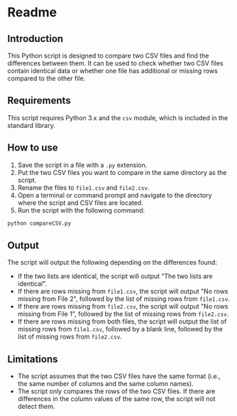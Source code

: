 # Readme

## Introduction

This Python script is designed to compare two CSV files and find the differences between them. It can be used to check whether two CSV files contain identical data or whether one file has additional or missing rows compared to the other file.

## Requirements

This script requires Python 3.x and the `csv` module, which is included in the standard library.

## How to use

1. Save the script in a file with a `.py` extension.
2. Put the two CSV files you want to compare in the same directory as the script.
3. Rename the files to `file1.csv` and `file2.csv`.
4. Open a terminal or command prompt and navigate to the directory where the script and CSV files are located.
5. Run the script with the following command:

```sh
python compareCSV.py
```

## Output

The script will output the following depending on the differences found:

- If the two lists are identical, the script will output "The two lists are identical".
- If there are rows missing from `file1.csv`, the script will output "No rows missing from File 2", followed by the list of missing rows from `file1.csv`.
- If there are rows missing from `file2.csv`, the script will output "No rows missing from File 1", followed by the list of missing rows from `file2.csv`.
- If there are rows missing from both files, the script will output the list of missing rows from `file1.csv`, followed by a blank line, followed by the list of missing rows from `file2.csv`.

## Limitations

- The script assumes that the two CSV files have the same format (i.e., the same number of columns and the same column names).
- The script only compares the rows of the two CSV files. If there are differences in the column values of the same row, the script will not detect them.
